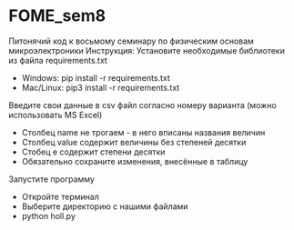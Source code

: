 # FOME_sem8
Питонячий код к восьмому семинару по физическим основам микроэлектроники
Инструкция:
Установите необходимые библиотеки из файла requirements.txt
* Windows: pip install -r requirements.txt
* Mac/Linux: pip3 install -r requirements.txt

Введите свои данные в csv файл согласно номеру варианта (можно использовать MS Excel)
* Столбец name не трогаем - в него вписаны названия величин
* Столбец value содержит величины без степеней десятки
* Стобец e содержит степени десятки
* Обязательно сохраните изменения, внесённые в таблицу

Запустите программу
* Откройте терминал
* Выберите директорию с нашими файлами
* python holl.py
